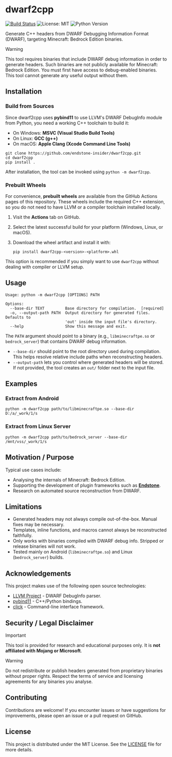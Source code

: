 # dwarf2cpp

[![Build Status](https://github.com/endstone-insider/dwarf2cpp/actions/workflows/build.yml/badge.svg)](https://github.com/yourusername/dwarf2cpp/actions)
![License: MIT](https://img.shields.io/badge/License-MIT-yellow.svg)
![Python Version](https://img.shields.io/badge/python-3.10%2B-blue.svg)

Generate C++ headers from DWARF Debugging Information Format (DWARF), targeting Minecraft: Bedrock Edition binaries.

> [!WARNING]
> This tool requires binaries that include DWARF debug information in order to generate headers. Such binaries are not
> publicly available for Minecraft: Bedrock Edition. You must first have access to debug-enabled binaries. This
> tool cannot generate any useful output without them.

## Installation

### Build from Sources

Since dwarf2cpp uses **pybind11** to use LLVM's DWARF DebugInfo module from Python, you need a working C++ toolchain to
build it:

* On Windows: **MSVC (Visual Studio Build Tools)**
* On Linux: **GCC (g++)**
* On macOS: **Apple Clang (Xcode Command Line Tools)**

```
git clone https://github.com/endstone-insider/dwarf2cpp.git
cd dwarf2cpp
pip install .
```

After installation, the tool can be invoked using `python -m dwarf2cpp`.

### Prebuilt Wheels

For convenience, **prebuilt wheels** are available from the GitHub Actions pages of this repository.
These wheels include the required C++ extension, so you do not need to have LLVM or a compiler toolchain installed
locally.

1. Visit the **Actions** tab on GitHub.
2. Select the latest successful build for your platform (Windows, Linux, or macOS).
3. Download the wheel artifact and install it with:

   ```
   pip install dwarf2cpp-<version>-<platform>.whl
   ```

This option is recommended if you simply want to use `dwarf2cpp` without dealing with compiler or LLVM setup.

## Usage

```
Usage: python -m dwarf2cpp [OPTIONS] PATH

Options:
  --base-dir TEXT         Base directory for compilation.  [required]
  -o, --output-path PATH  Output directory for generated files. Defaults to
                          'out' inside the input file's directory.
  --help                  Show this message and exit.
```

The `PATH` argument should point to a binary (e.g., `libminecraftpe.so` or `bedrock_server`) that contains DWARF debug
information.

* `--base-dir` should point to the root directory used during compilation. This helps resolve relative include paths
  when reconstructing headers.
* `--output-path` lets you control where generated headers will be stored. If not provided, the tool creates an `out/`
  folder next to the input file.

## Examples

### Extract from Android

```
python -m dwarf2cpp path/to/libminecraftpe.so --base-dir D:/a/_work/1/s
```

### Extract from Linux Server

```
python -m dwarf2cpp path/to/bedrock_server --base-dir /mnt/vss/_work/1/s
```

## Motivation / Purpose

Typical use cases include:

* Analysing the internals of Minecraft: Bedrock Edition.
* Supporting the development of plugin frameworks such as **[Endstone](https://github.com/EndstoneMC/endstone)**.
* Research on automated source reconstruction from DWARF.

## Limitations

* Generated headers may not always compile out-of-the-box. Manual fixes may be necessary.
* Templates, inline functions, and macros cannot always be reconstructed faithfully.
* Only works with binaries compiled with DWARF debug info. Stripped or release binaries will not work.
* Tested mainly on Android (`libminecraftpe.so`) and Linux (`bedrock_server`) builds.

## Acknowledgements

This project makes use of the following open source technologies:

* [LLVM Project](https://llvm.org/) - DWARF DebugInfo parser.
* [pybind11](https://pybind11.readthedocs.io/) - C++/Python bindings.
* [click](https://click.palletsprojects.com/) - Command-line interface framework.

## Security / Legal Disclaimer

> [!IMPORTANT]
> This tool is provided for research and educational purposes only.
> It is **not affiliated with Mojang or Microsoft**.

> [!WARNING]
> Do not redistribute or publish headers generated from proprietary binaries without proper rights.
> Respect the terms of service and licensing agreements for any binaries you analyse.

## Contributing

Contributions are welcome!
If you encounter issues or have suggestions for improvements, please open an issue or a pull request on GitHub.

## License

This project is distributed under the MIT License.
See the [LICENSE](LICENSE) file for more details.
